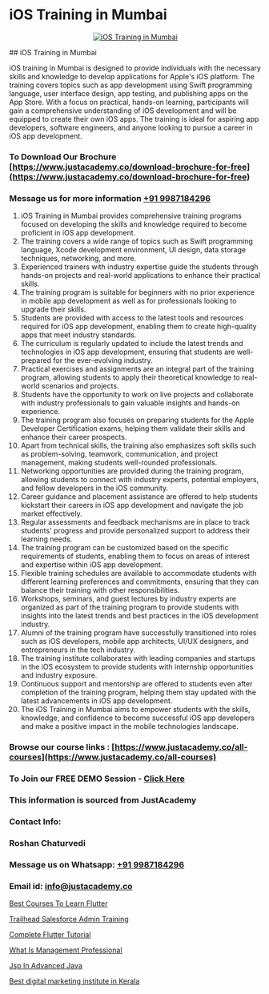 # iOS Training in Mumbai

<p align="center">
  <a href="https://justacademy.co/course-detail/ios-training">
    <img src="https://justacademy.co/storage2/course_image/1676636008_course_image.webp" alt="iOS Training in Mumbai">
  </a>
</p>
## iOS Training in Mumbai

iOS training in Mumbai is designed to provide individuals with the necessary skills and knowledge to develop applications for Apple's iOS platform. The training covers topics such as app development using Swift programming language, user interface design, app testing, and publishing apps on the App Store. With a focus on practical, hands-on learning, participants will gain a comprehensive understanding of iOS development and will be equipped to create their own iOS apps. The training is ideal for aspiring app developers, software engineers, and anyone looking to pursue a career in iOS app development.
### To Download Our Brochure [https://www.justacademy.co/download-brochure-for-free](https://www.justacademy.co/download-brochure-for-free)
### Message us for more information [+91 9987184296](https://api.whatsapp.com/send?phone=919987184296)
1) iOS Training in Mumbai provides comprehensive training programs focused on developing the skills and knowledge required to become proficient in iOS app development.
2) The training covers a wide range of topics such as Swift programming language, Xcode development environment, UI design, data storage techniques, networking, and more.
3) Experienced trainers with industry expertise guide the students through hands-on projects and real-world applications to enhance their practical skills.
4) The training program is suitable for beginners with no prior experience in mobile app development as well as for professionals looking to upgrade their skills.
5) Students are provided with access to the latest tools and resources required for iOS app development, enabling them to create high-quality apps that meet industry standards.
6) The curriculum is regularly updated to include the latest trends and technologies in iOS app development, ensuring that students are well-prepared for the ever-evolving industry.
7) Practical exercises and assignments are an integral part of the training program, allowing students to apply their theoretical knowledge to real-world scenarios and projects.
8) Students have the opportunity to work on live projects and collaborate with industry professionals to gain valuable insights and hands-on experience.
9) The training program also focuses on preparing students for the Apple Developer Certification exams, helping them validate their skills and enhance their career prospects.
10) Apart from technical skills, the training also emphasizes soft skills such as problem-solving, teamwork, communication, and project management, making students well-rounded professionals.
11) Networking opportunities are provided during the training program, allowing students to connect with industry experts, potential employers, and fellow developers in the iOS community.
12) Career guidance and placement assistance are offered to help students kickstart their careers in iOS app development and navigate the job market effectively.
13) Regular assessments and feedback mechanisms are in place to track students' progress and provide personalized support to address their learning needs.
14) The training program can be customized based on the specific requirements of students, enabling them to focus on areas of interest and expertise within iOS app development.
15) Flexible training schedules are available to accommodate students with different learning preferences and commitments, ensuring that they can balance their training with other responsibilities.
16) Workshops, seminars, and guest lectures by industry experts are organized as part of the training program to provide students with insights into the latest trends and best practices in the iOS development industry.
17) Alumni of the training program have successfully transitioned into roles such as iOS developers, mobile app architects, UI/UX designers, and entrepreneurs in the tech industry.
18) The training institute collaborates with leading companies and startups in the iOS ecosystem to provide students with internship opportunities and industry exposure.
19) Continuous support and mentorship are offered to students even after completion of the training program, helping them stay updated with the latest advancements in iOS app development.
20) The iOS Training in Mumbai aims to empower students with the skills, knowledge, and confidence to become successful iOS app developers and make a positive impact in the mobile technologies landscape.

### Browse our course links : [https://www.justacademy.co/all-courses](https://www.justacademy.co/all-courses) 
### To Join our FREE DEMO Session - [Click Here](https://www.justacademy.co/register-for-course-demo)


### This information is sourced from JustAcademy
### Contact Info:
### Roshan Chaturvedi
### Message us on Whatsapp: [+91 9987184296](https://api.whatsapp.com/send?phone=919987184296)
### Email id: [info@justacademy.co](mailto:info@justacademy.co)
                
[Best Courses To Learn Flutter](https://www.linkedin.com/pulse/best-courses-learn-flutter-justacademy-thane-syysc/)

[Trailhead Salesforce Admin Training](https://www.linkedin.com/pulse/trailhead-salesforce-admin-training-justacademy-houston-zvrxf?trackingId=Ej9AtMS6vO6NC7GYOIZnfg%3D%3D&lipi=urn%3Ali%3Apage%3Ad_flagship3_company_admin%3BDIVkwfTLSiKhrRzZ9nyuUw%3D%3D)

[Complete Flutter Tutorial](https://medium.com/@prempja40/complete-flutter-tutorial-7d2538b69365)

[What Is Management Professional](https://medium.com/@prempja40/what-is-management-professional-021ab92575ba)

[Jsp In Advanced Java](https://justacademyin.github.io/justacademy/jsp-in-advanced-java)

[Best digital marketing institute in Kerala](https://justacademyin.github.io/justacademy/best-digital-marketing-institute-in-kerala)

